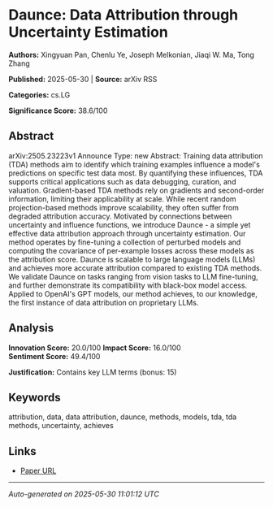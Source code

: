 # Daunce: Data Attribution through Uncertainty Estimation

**Authors:** Xingyuan Pan, Chenlu Ye, Joseph Melkonian, Jiaqi W. Ma, Tong Zhang

**Published:** 2025-05-30 | **Source:** arXiv RSS

**Categories:** cs.LG

**Significance Score:** 38.6/100

## Abstract

arXiv:2505.23223v1 Announce Type: new 
Abstract: Training data attribution (TDA) methods aim to identify which training examples influence a model's predictions on specific test data most. By quantifying these influences, TDA supports critical applications such as data debugging, curation, and valuation. Gradient-based TDA methods rely on gradients and second-order information, limiting their applicability at scale. While recent random projection-based methods improve scalability, they often suffer from degraded attribution accuracy. Motivated by connections between uncertainty and influence functions, we introduce Daunce - a simple yet effective data attribution approach through uncertainty estimation. Our method operates by fine-tuning a collection of perturbed models and computing the covariance of per-example losses across these models as the attribution score. Daunce is scalable to large language models (LLMs) and achieves more accurate attribution compared to existing TDA methods. We validate Daunce on tasks ranging from vision tasks to LLM fine-tuning, and further demonstrate its compatibility with black-box model access. Applied to OpenAI's GPT models, our method achieves, to our knowledge, the first instance of data attribution on proprietary LLMs.

## Analysis

**Innovation Score:** 20.0/100
**Impact Score:** 16.0/100  
**Sentiment Score:** 49.4/100

**Justification:** Contains key LLM terms (bonus: 15)

## Keywords

attribution, data, data attribution, daunce, methods, models, tda, tda methods, uncertainty, achieves

## Links

- [Paper URL](https://arxiv.org/abs/2505.23223)

---
*Auto-generated on 2025-05-30 11:01:12 UTC*
